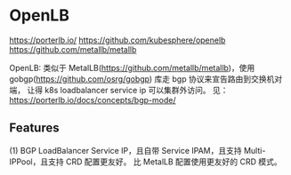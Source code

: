 

# OpenLB
https://porterlb.io/
https://github.com/kubesphere/openelb
https://github.com/metallb/metallb

OpenLB: 类似于 MetalLB(https://github.com/metallb/metallb)，使用 gobgp(https://github.com/osrg/gobgp) 库走 bgp 协议来宣告路由到交换机对端，
让得 k8s loadbalancer service ip 可以集群外访问。 见：https://porterlb.io/docs/concepts/bgp-mode/

## Features
(1) BGP LoadBalancer Service IP，且自带 Service IPAM，且支持 Multi-IPPool，且支持 CRD 配置更友好。
比 MetalLB 配置使用更友好的 CRD 模式。

